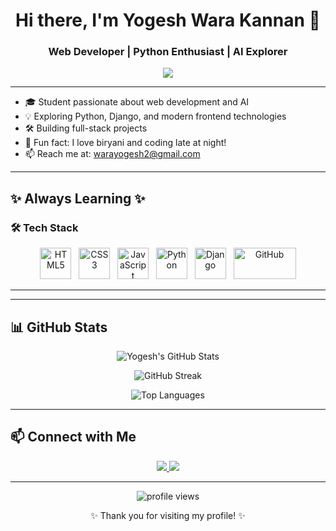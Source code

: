 <h1 align="center">Hi there, I'm Yogesh Wara Kannan 👋</h1>
<h3 align="center">Web Developer | Python Enthusiast | AI Explorer</h3>

<p align="center">
  <img src="https://readme-typing-svg.herokuapp.com?font=Fira+Code&size=24&duration=3000&pause=1000&color=F75C7E&center=true&width=435&lines=Full-Stack+Web+Developer;Open+Source+Contributor;Tech+Lover+%26+Problem+Solver" />
</p>

---

- 🎓 Student passionate about web development and AI  
- 💡 Exploring Python, Django, and modern frontend technologies  
- 🛠️ Building full-stack projects  
- 🍛 Fun fact: I love biryani and coding late at night!  
- 📫 Reach me at: [warayogesh2@gmail.com](mailto:warayogesh2@gmail.com)

---




  ## ✨ Always Learning ✨

### 🛠 Tech Stack

<p align="center">
  <img src="https://cdn.jsdelivr.net/gh/devicons/devicon/icons/html5/html5-original.svg" alt="HTML5" width="50" height="50"/>
  &nbsp;
  <img src="https://cdn.jsdelivr.net/gh/devicons/devicon/icons/css3/css3-original.svg" alt="CSS3" width="50" height="50"/>
  &nbsp;
  <img src="https://cdn.jsdelivr.net/gh/devicons/devicon/icons/javascript/javascript-original.svg" alt="JavaScript" width="50" height="50"/>
  &nbsp;
  <img src="https://cdn.jsdelivr.net/gh/devicons/devicon/icons/python/python-original.svg" alt="Python" width="50" height="50"/>
  &nbsp;
  <img src="https://cdn.jsdelivr.net/gh/devicons/devicon/icons/django/django-plain.svg" alt="Django" width="50" height="50"/>
  &nbsp;
  <img src="https://cdn.jsdelivr.net/gh/devicons/devicon/icons/github/github-original-wordmark.svg" alt="GitHub" width="100" height="50"/>
</p>





---



---

## 📊 GitHub Stats

<p align="center">
  <img src="https://github-readme-stats.vercel.app/api?username=Yogesh-Mohan&show_icons=true&theme=radical" alt="Yogesh's GitHub Stats" />
</p>

<p align="center">
  <img src="https://github-readme-streak-stats.herokuapp.com/?user=Yogesh-Mohan&theme=radical" alt="GitHub Streak" />
</p>

<p align="center">
  <img src="https://github-readme-stats.vercel.app/api/top-langs/?username=Yogesh-Mohan&layout=compact&theme=radical" alt="Top Languages" />
</p>

---

## 📫 Connect with Me

<p align="center">
  <a href="mailto:warayogesh2@example.com">
    <img src="https://img.shields.io/badge/email-D14836?style=for-the-badge&logo=gmail&logoColor=white" />
  </a>
  <a href="https://github.com/Yogesh-Mohan" target="_blank">
    <img src="https://img.shields.io/badge/github-100000?style=for-the-badge&logo=github&logoColor=white" />
  </a>
</p>

---

<p align="center">
  <img src="https://komarev.com/ghpvc/?username=Yogesh-Mohan&label=Profile%20views&color=0e75b6&style=flat" alt="profile views" />
</p>

<p align="center">
  ✨ Thank you for visiting my profile! ✨
</p>

